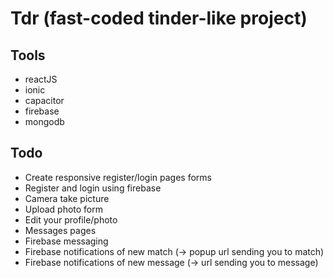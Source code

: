 # Tdr (fast-coded tinder-like project)

## Tools

- reactJS
- ionic
- capacitor
- firebase
- mongodb

## Todo

- Create responsive register/login pages forms
- Register and login using firebase
- Camera take picture
- Upload photo form
- Edit your profile/photo
- Messages pages
- Firebase messaging
- Firebase notifications of new match (-> popup url sending you to match)
- Firebase notifications of new message (-> url sending you to message)
